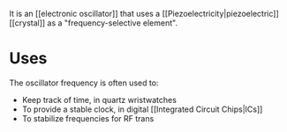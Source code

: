 It is an [[electronic oscillator]] that uses a [[Piezoelectricity|piezoelectric]] [[crystal]] as a "frequency-selective element".

# Uses
The oscillator frequency is often used to:
- Keep track of time, in quartz wristwatches
- To provide a stable clock, in digital [[Integrated Circuit Chips|ICs]]
- To stabilize frequencies for RF trans
